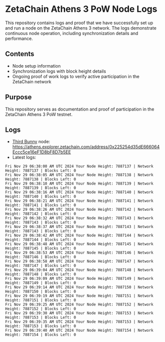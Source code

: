 # ZetaChain Athens 3 PoW Node Logs
This repository contains logs and proof that we have successfully set up and run a node on the ZetaChain Athens 3 network. The logs demonstrate continuous node operation, including synchronization details and performance.

## Contents
- Node setup information
- Synchronization logs with block height details
- Ongoing proof of work logs to verify active participation in the ZetaChain network

## Purpose
This repository serves as documentation and proof of participation in the ZetaChain Athens 3 PoW testnet.

## Logs

- [Third Bunny](https://thirdbunny.xyz/) node: https://athens.explorer.zetachain.com/address/0x225254d35dE666064Eccc5ce16eF1D8bF8D7b5EE
- Latest logs:
```
Fri Nov 29 06:38:00 AM UTC 2024 Your Node Height: 7887137 | Network Height: 7887137 | Blocks Left: 0
Fri Nov 29 06:38:05 AM UTC 2024 Your Node Height: 7887138 | Network Height: 7887138 | Blocks Left: 0
Fri Nov 29 06:38:10 AM UTC 2024 Your Node Height: 7887139 | Network Height: 7887139 | Blocks Left: 0
Fri Nov 29 06:38:16 AM UTC 2024 Your Node Height: 7887140 | Network Height: 7887140 | Blocks Left: 0
Fri Nov 29 06:38:21 AM UTC 2024 Your Node Height: 7887141 | Network Height: 7887141 | Blocks Left: 0
Fri Nov 29 06:38:26 AM UTC 2024 Your Node Height: 7887142 | Network Height: 7887142 | Blocks Left: 0
Fri Nov 29 06:38:32 AM UTC 2024 Your Node Height: 7887143 | Network Height: 7887143 | Blocks Left: 0
Fri Nov 29 06:38:37 AM UTC 2024 Your Node Height: 7887143 | Network Height: 7887143 | Blocks Left: 0
Fri Nov 29 06:38:42 AM UTC 2024 Your Node Height: 7887144 | Network Height: 7887144 | Blocks Left: 0
Fri Nov 29 06:38:48 AM UTC 2024 Your Node Height: 7887145 | Network Height: 7887145 | Blocks Left: 0
Fri Nov 29 06:38:53 AM UTC 2024 Your Node Height: 7887146 | Network Height: 7887146 | Blocks Left: 0
Fri Nov 29 06:38:58 AM UTC 2024 Your Node Height: 7887147 | Network Height: 7887147 | Blocks Left: 0
Fri Nov 29 06:39:04 AM UTC 2024 Your Node Height: 7887148 | Network Height: 7887148 | Blocks Left: 0
Fri Nov 29 06:39:09 AM UTC 2024 Your Node Height: 7887149 | Network Height: 7887149 | Blocks Left: 0
Fri Nov 29 06:39:14 AM UTC 2024 Your Node Height: 7887150 | Network Height: 7887150 | Blocks Left: 0
Fri Nov 29 06:39:19 AM UTC 2024 Your Node Height: 7887151 | Network Height: 7887151 | Blocks Left: 0
Fri Nov 29 06:39:25 AM UTC 2024 Your Node Height: 7887152 | Network Height: 7887152 | Blocks Left: 0
Fri Nov 29 06:39:30 AM UTC 2024 Your Node Height: 7887153 | Network Height: 7887153 | Blocks Left: 0
Fri Nov 29 06:39:35 AM UTC 2024 Your Node Height: 7887153 | Network Height: 7887153 | Blocks Left: 0
Fri Nov 29 06:39:40 AM UTC 2024 Your Node Height: 7887154 | Network Height: 7887154 | Blocks Left: 0
```
